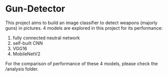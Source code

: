 # Gun-Detector

This project aims to build an image classifier to detect weapons (majorly guns) in pictures. 4 models are explored in this project for its performance:

1. fully connected neutral network
2. self-built CNN
3. VGG16
4. MobileNetV2

For the comparison of performance of these 4 models, please check the /analysis folder. 
